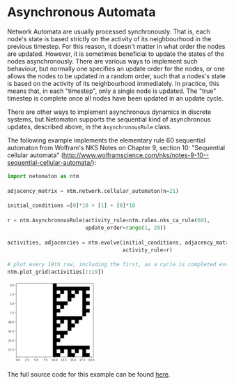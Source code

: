 # Asynchronous Automata

Network Automata are usually processed synchronously. That is, each node's
state is based strictly on the activity of its neighbourhood in the previous
timestep. For this reason, it doesn't matter in what order the nodes are
updated. However, it is sometimes beneficial to update the states of the
nodes asynchronously. There are various ways to implement such behaviour,
but normally one specifies an update order for the nodes, or one allows the
nodes to be updated in a random order, such that a nodes's state is based
on the activity of its neighbourhood immediately. In practice, this means
that, in each "timestep", only a single node is updated. The "true" timestep
is complete once all nodes have been updated in an update cycle.

There are other ways to implement asynchronous dynamics in discrete
systems, but Netomaton supports the sequential kind of asynchronous updates,
described above, in the `AsynchronousRule` class.

The following example implements the elementary rule 60 sequential
automaton from Wolfram's NKS Notes on Chapter 9, section 10:
"Sequential cellular automata" (http://www.wolframscience.com/nks/notes-9-10--sequential-cellular-automata/):

```python
import netomaton as ntm

adjacency_matrix = ntm.network.cellular_automaton(n=21)

initial_conditions =[0]*10 + [1] + [0]*10

r = ntm.AsynchronousRule(activity_rule=ntm.rules.nks_ca_rule(60),
                         update_order=range(1, 20))

activities, adjacencies = ntm.evolve(initial_conditions, adjacency_matrix, timesteps=19*20,
                                     activity_rule=r)

# plot every 19th row, including the first, as a cycle is completed every 19 rows
ntm.plot_grid(activities[::19])
```
<img src="../../resources/rule60async.png" width="40%"/>

The full source code for this example can be found [here](asynchronous_automata_demo.py).
